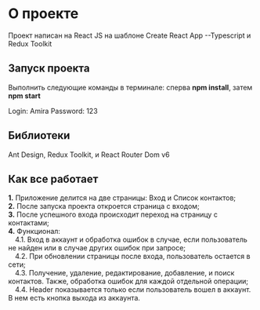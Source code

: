 # О проекте

Проект написан на React JS на шаблоне Create React App --Typescript и Redux Toolkit

## Запуск проекта

Выполнить следующие команды в терминале: сперва **npm install**, затем **npm start**  

Login: Amira
Password: 123

## Библиотеки

Ant Design, Redux Toolkit, и React Router Dom v6

## Как все работает

**1.** Приложение делится на две страницы: Вход и Список контактов;  
**2.** После запуска проекта откроется страница с входом;  
**3.** После успешного входа происходит переход на страницу с контактами;  
**4.** Функционал:  
&ensp;&ensp;4.1. Вход в аккаунт и обработка ошибок в случае, если пользователь не найден или в случае других ошибок при запросе;  
&ensp;&ensp;4.2. При обновлении страницы после входа, пользователь остается в сети;    
&ensp;&ensp;4.3. Получение, удаление, редактирование, добавление, и поиск контактов. Также, обработка ошибок для каждой отдельной операции;  
&ensp;&ensp;4.4. Header показывается только если пользователь вошел в аккаунт. В нем есть кнопка выхода из аккаунта.  
